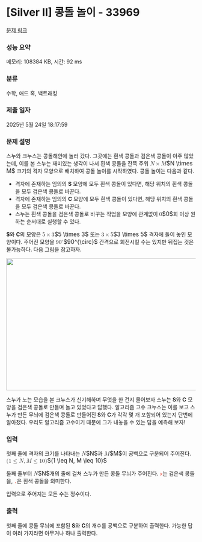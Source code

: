 # [Silver II] 콩돌 놀이 - 33969 

[문제 링크](https://www.acmicpc.net/problem/33969) 

### 성능 요약

메모리: 108384 KB, 시간: 92 ms

### 분류

수학, 애드 혹, 백트래킹

### 제출 일자

2025년 5월 24일 18:17:59

### 문제 설명

<p>스누와 크누스는 콩돌해안에 놀러 갔다. 그곳에는 흰색 콩돌과 검은색 콩돌이 아주 많았는데, 이를 본 스누는 재미있는 생각이 나서 흰색 콩돌을 잔뜩 주워 <mjx-container class="MathJax" jax="CHTML" style="font-size: 109%; position: relative;"><mjx-math class="MJX-TEX" aria-hidden="true"><mjx-mi class="mjx-i"><mjx-c class="mjx-c1D441 TEX-I"></mjx-c></mjx-mi><mjx-mo class="mjx-n" space="3"><mjx-c class="mjx-cD7"></mjx-c></mjx-mo><mjx-mi class="mjx-i" space="3"><mjx-c class="mjx-c1D440 TEX-I"></mjx-c></mjx-mi></mjx-math><mjx-assistive-mml unselectable="on" display="inline"><math xmlns="http://www.w3.org/1998/Math/MathML"><mi>N</mi><mo>×</mo><mi>M</mi></math></mjx-assistive-mml><span aria-hidden="true" class="no-mathjax mjx-copytext">$N \times M$</span></mjx-container> 크기의 격자 모양으로 배치하여 콩돌 놀이를 시작하였다. 콩돌 놀이는 다음과 같다.</p>

<ul>
	<li>격자에 존재하는 임의의 <strong>S</strong> 모양에 모두 흰색 콩돌이 있다면, 해당 위치의 흰색 콩돌을 모두 검은색 콩돌로 바꾼다.</li>
	<li>격자에 존재하는 임의의 <strong>C</strong> 모양에 모두 흰색 콩돌이 있다면, 해당 위치의 흰색 콩돌을 모두 검은색 콩돌로 바꾼다.</li>
	<li>스누는 흰색 콩돌을 검은색 콩돌로 바꾸는 작업을 모양에 관계없이 <mjx-container class="MathJax" jax="CHTML" style="font-size: 109%; position: relative;"><mjx-math class="MJX-TEX" aria-hidden="true"><mjx-mn class="mjx-n"><mjx-c class="mjx-c30"></mjx-c></mjx-mn></mjx-math><mjx-assistive-mml unselectable="on" display="inline"><math xmlns="http://www.w3.org/1998/Math/MathML"><mn>0</mn></math></mjx-assistive-mml><span aria-hidden="true" class="no-mathjax mjx-copytext">$0$</span></mjx-container>회 이상 원하는 순서대로 실행할 수 있다.</li>
</ul>

<p><strong>S</strong>와 <strong>C</strong>의 모양은 <mjx-container class="MathJax" jax="CHTML" style="font-size: 109%; position: relative;"><mjx-math class="MJX-TEX" aria-hidden="true"><mjx-mn class="mjx-n"><mjx-c class="mjx-c35"></mjx-c></mjx-mn><mjx-mo class="mjx-n" space="3"><mjx-c class="mjx-cD7"></mjx-c></mjx-mo><mjx-mn class="mjx-n" space="3"><mjx-c class="mjx-c33"></mjx-c></mjx-mn></mjx-math><mjx-assistive-mml unselectable="on" display="inline"><math xmlns="http://www.w3.org/1998/Math/MathML"><mn>5</mn><mo>×</mo><mn>3</mn></math></mjx-assistive-mml><span aria-hidden="true" class="no-mathjax mjx-copytext">$5 \times 3$</span></mjx-container> 또는 <mjx-container class="MathJax" jax="CHTML" style="font-size: 109%; position: relative;"><mjx-math class="MJX-TEX" aria-hidden="true"><mjx-mn class="mjx-n"><mjx-c class="mjx-c33"></mjx-c></mjx-mn><mjx-mo class="mjx-n" space="3"><mjx-c class="mjx-cD7"></mjx-c></mjx-mo><mjx-mn class="mjx-n" space="3"><mjx-c class="mjx-c35"></mjx-c></mjx-mn></mjx-math><mjx-assistive-mml unselectable="on" display="inline"><math xmlns="http://www.w3.org/1998/Math/MathML"><mn>3</mn><mo>×</mo><mn>5</mn></math></mjx-assistive-mml><span aria-hidden="true" class="no-mathjax mjx-copytext">$3 \times 5$</span></mjx-container> 격자에 돌이 놓인 모양이다. 주어진 모양을 <mjx-container class="MathJax" jax="CHTML" style="font-size: 109%; position: relative;"><mjx-math class="MJX-TEX" aria-hidden="true"><mjx-msup><mjx-mn class="mjx-n"><mjx-c class="mjx-c39"></mjx-c><mjx-c class="mjx-c30"></mjx-c></mjx-mn><mjx-script style="vertical-align: 0.393em;"><mjx-texatom size="s" texclass="ORD"><mjx-mo class="mjx-n"><mjx-c class="mjx-c2218"></mjx-c></mjx-mo></mjx-texatom></mjx-script></mjx-msup></mjx-math><mjx-assistive-mml unselectable="on" display="inline"><math xmlns="http://www.w3.org/1998/Math/MathML"><msup><mn>90</mn><mrow data-mjx-texclass="ORD"><mo>∘</mo></mrow></msup></math></mjx-assistive-mml><span aria-hidden="true" class="no-mathjax mjx-copytext">$90^{\circ}$</span></mjx-container> 간격으로 회전시킬 수는 있지만 뒤집는 것은 불가능하다. 다음 그림을 참고하자.</p>

<p style="text-align: center;"><img alt="" src="https://upload.acmicpc.net/e66dda04-ea2f-4ef2-b254-b97274adaf8f/-/preview/" style="height: 350px; width: 600px;"></p>

<p>스누가 노는 모습을 본 크누스가 신기해하며 무엇을 한 건지 물어보자 스누는 <strong>S</strong>와 <strong>C</strong> 모양을 검은색 콩돌로 만들며 놀고 있었다고 답했다. 알고리즘 고수 크누스는 이를 보고 스누가 만든 무늬에 검은색 콩돌로 만들어진 <strong>S</strong>와 <strong>C</strong>가 각각 몇 개 포함되어 있는지 단번에 알아챘다. 우리도 알고리즘 고수이기 때문에 그가 내놓을 수 있는 답을 예측해 보자!</p>

### 입력 

 <p>첫째 줄에 격자의 크기를 나타내는 <mjx-container class="MathJax" jax="CHTML" style="font-size: 109%; position: relative;"><mjx-math class="MJX-TEX" aria-hidden="true"><mjx-mi class="mjx-i"><mjx-c class="mjx-c1D441 TEX-I"></mjx-c></mjx-mi></mjx-math><mjx-assistive-mml unselectable="on" display="inline"><math xmlns="http://www.w3.org/1998/Math/MathML"><mi>N</mi></math></mjx-assistive-mml><span aria-hidden="true" class="no-mathjax mjx-copytext">$N$</span></mjx-container>과 <mjx-container class="MathJax" jax="CHTML" style="font-size: 109%; position: relative;"><mjx-math class="MJX-TEX" aria-hidden="true"><mjx-mi class="mjx-i"><mjx-c class="mjx-c1D440 TEX-I"></mjx-c></mjx-mi></mjx-math><mjx-assistive-mml unselectable="on" display="inline"><math xmlns="http://www.w3.org/1998/Math/MathML"><mi>M</mi></math></mjx-assistive-mml><span aria-hidden="true" class="no-mathjax mjx-copytext">$M$</span></mjx-container>이 공백으로 구분되어 주어진다. <mjx-container class="MathJax" jax="CHTML" style="font-size: 109%; position: relative;"><mjx-math class="MJX-TEX" aria-hidden="true"><mjx-mo class="mjx-n"><mjx-c class="mjx-c28"></mjx-c></mjx-mo><mjx-mn class="mjx-n"><mjx-c class="mjx-c31"></mjx-c></mjx-mn><mjx-mo class="mjx-n" space="4"><mjx-c class="mjx-c2264"></mjx-c></mjx-mo><mjx-mi class="mjx-i" space="4"><mjx-c class="mjx-c1D441 TEX-I"></mjx-c></mjx-mi><mjx-mo class="mjx-n"><mjx-c class="mjx-c2C"></mjx-c></mjx-mo><mjx-mi class="mjx-i" space="2"><mjx-c class="mjx-c1D440 TEX-I"></mjx-c></mjx-mi><mjx-mo class="mjx-n" space="4"><mjx-c class="mjx-c2264"></mjx-c></mjx-mo><mjx-mn class="mjx-n" space="4"><mjx-c class="mjx-c31"></mjx-c><mjx-c class="mjx-c30"></mjx-c></mjx-mn><mjx-mo class="mjx-n"><mjx-c class="mjx-c29"></mjx-c></mjx-mo></mjx-math><mjx-assistive-mml unselectable="on" display="inline"><math xmlns="http://www.w3.org/1998/Math/MathML"><mo stretchy="false">(</mo><mn>1</mn><mo>≤</mo><mi>N</mi><mo>,</mo><mi>M</mi><mo>≤</mo><mn>10</mn><mo stretchy="false">)</mo></math></mjx-assistive-mml><span aria-hidden="true" class="no-mathjax mjx-copytext">$(1 \leq N, M \leq 10)$</span> </mjx-container></p>

<p>둘째 줄부터 <mjx-container class="MathJax" jax="CHTML" style="font-size: 109%; position: relative;"><mjx-math class="MJX-TEX" aria-hidden="true"><mjx-mi class="mjx-i"><mjx-c class="mjx-c1D441 TEX-I"></mjx-c></mjx-mi></mjx-math><mjx-assistive-mml unselectable="on" display="inline"><math xmlns="http://www.w3.org/1998/Math/MathML"><mi>N</mi></math></mjx-assistive-mml><span aria-hidden="true" class="no-mathjax mjx-copytext">$N$</span></mjx-container>개의 줄에 걸쳐 스누가 만든 콩돌 무늬가 주어진다. <code><font color="#e74c3c">x</font></code>는 검은색 콩돌을, <code><font color="#e74c3c">.</font></code>은 흰색 콩돌을 의미한다.</p>

<p>입력으로 주어지는 모든 수는 정수이다.</p>

### 출력 

 <p>첫째 줄에 콩돌 무늬에 포함된 <strong>S</strong>와 <strong>C</strong>의 개수를 공백으로 구분하여 출력한다. 가능한 답이 여러 가지라면 아무거나 하나 출력한다.</p>

